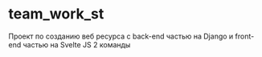 # team_work_st
Проект по созданию веб ресурса с back-end частью на Django и front-end частью на Svelte JS
2 команды
